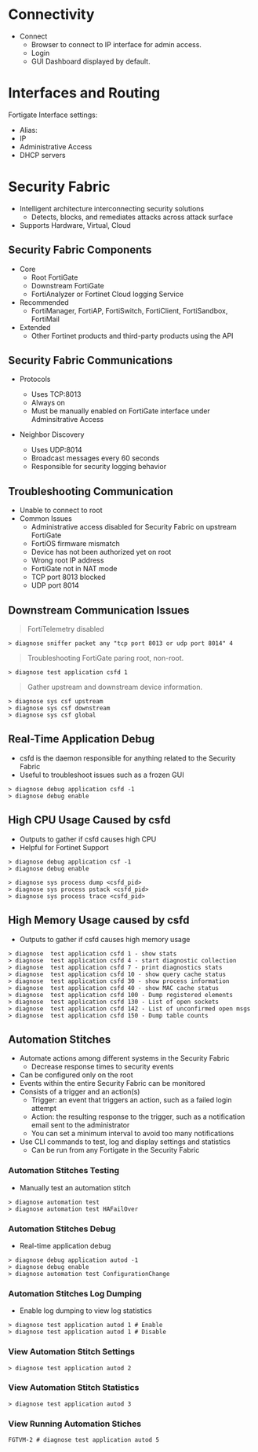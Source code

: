 

# Connectivity
- Connect
    - Browser to connect to IP interface for admin access.
    - Login
    - GUI Dashboard displayed by default.
    
# Interfaces and Routing
Fortigate Interface settings:
- Alias:
- IP
- Administrative Access
- DHCP servers


# Security Fabric
- Intelligent architecture interconnecting security solutions
   - Detects, blocks, and remediates attacks across attack surface
- Supports Hardware, Virtual, Cloud

## Security Fabric Components
- Core
   - Root FortiGate
   - Downstream FortiGate
   - FortiAnalyzer or Fortinet Cloud logging Service
- Recommended
   - FortiManager, FortiAP, FortiSwitch, FortiClient, FortiSandbox, FortiMail
- Extended 
   - Other Fortinet products and third-party products using the API
    
## Security Fabric Communications
- Protocols
  - Uses TCP:8013
   - Always on
   - Must be manually enabled on FortiGate interface under Adminsitrative Access
    
- Neighbor Discovery
  - Uses UDP:8014
  - Broadcast messages every 60 seconds
  - Responsible for security logging behavior

## Troubleshooting Communication
- Unable to connect to root
- Common Issues
  -  Administrative access disabled for Security Fabric on upstream FortiGate
  - FortiOS firmware mismatch
  - Device has not been authorized yet on root
  - Wrong root IP address
  - FortiGate not in NAT mode
  - TCP port 8013 blocked
  - UDP port 8014 

## Downstream Communication Issues
> FortiTelemetry disabled
```
> diagnose sniffer packet any "tcp port 8013 or udp port 8014" 4
```

> Troubleshooting FortiGate paring root, non-root.
```
> diagnose test application csfd 1
```

> Gather upstream and downstream device information.
```
> diagnose sys csf upstream
> diagnose sys csf downstream
> diagnose sys csf global
```

## Real-Time Application Debug
- csfd is the daemon responsible for anything related to the Security Fabric
- Useful to troubleshoot issues such as a frozen GUI

```
> diagnose debug application csfd -1
> diagnose debug enable
```


## High CPU Usage Caused by csfd
- Outputs to gather if csfd causes high CPU
- Helpful for Fortinet Support

```
> diagnose debug application csf -1
> diagnose debug enable

> diagnose sys process dump <csfd_pid>
> diagnose sys process pstack <csfd_pid>
> diagnose sys process trace <csfd_pid>
```

## High Memory Usage caused by csfd
- Outputs to gather if csfd causes high memory usage

```
> diagnose  test application csfd 1 - show stats
> diagnose  test application csfd 4 - start diagnostic collection
> diagnose  test application csfd 7 - print diagnostics stats
> diagnose  test application csfd 10 - show query cache status
> diagnose  test application csfd 30 - show process information
> diagnose  test application csfd 40 - show MAC cache status
> diagnose  test application csfd 100 - Dump registered elements
> diagnose  test application csfd 130 - List of open sockets
> diagnose  test application csfd 142 - List of unconfirmed open msgs
> diagnose  test application csfd 150 - Dump table counts

```

## Automation Stitches 
- Automate actions among different systems in the Security Fabric
  - Decrease response times to security events
- Can be configured only on the root
- Events within the entire Security Fabric can be monitored
- Consists of a trigger and an action(s)
  - Trigger: an event that triggers an action, such as a failed login attempt
  - Action: the resulting response to the trigger, such as a notification email sent to the administrator
  - You can set a minimum interval to avoid too many notifications
- Use CLI commands to test, log and display settings and statistics
  - Can be run from any Fortigate in the Security Fabric


### Automation Stitches Testing
- Manually test an automation stitch
```
> diagnose automation test
> diagnose automation test HAFailOver
```

### Automation Stitches Debug
- Real-time application debug
```
> diagnose debug application autod -1
> diagnose debug enable
> diagnose automation test ConfigurationChange
```

### Automation Stitches Log Dumping
- Enable log dumping to view log statistics
```
> diagnose test application autod 1 # Enable
> diagnose test application autod 1 # Disable
```

### View Automation Stitch Settings
```
> diagnose test application autod 2
```

### View Automation Stitch Statistics
```
> diagnose test application autod 3
```

### View Running Automation Stiches
```
FGTVM-2 # diagnose test application autod 5
```
